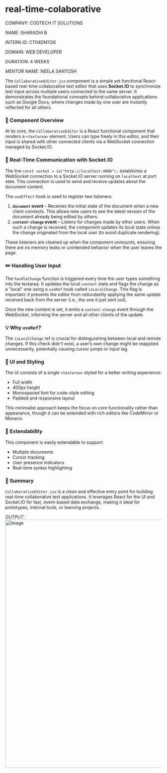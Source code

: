 # real-time-colaborative

*COMPANY*: CODTECH IT SOLUTIONS

*NAME*: SHARADHI B

*INTERN ID*: CT04DN1126

*DOMAIN*: WEB DEVELOPER  

*DURATION*: 4 WEEKS

*MENTOR NAME*: NEELA SANTOSH

The `CollaborativeEditor.jsx` component is a simple yet functional React-based real-time collaborative text editor that uses **Socket.IO** to synchronize text input across multiple users connected to the same server. It demonstrates the foundational concepts behind collaborative applications such as Google Docs, where changes made by one user are instantly reflected for all others.

### 📄 Component Overview

At its core, the `CollaborativeEditor` is a React functional component that renders a `<textarea>` element. Users can type freely in this editor, and their input is shared with other connected clients via a WebSocket connection managed by Socket.IO.

### 🔌 Real-Time Communication with Socket.IO

The line `const socket = io("http://localhost:4000");` establishes a WebSocket connection to a Socket.IO server running on `localhost` at port `4000`. This connection is used to send and receive updates about the document content.

The `useEffect` hook is used to register two listeners:

1. **`document` event** – Receives the initial state of the document when a new client connects. This allows new users to see the latest version of the document already being edited by others.
2. **`content-change` event** – Listens for changes made by other users. When such a change is received, the component updates its local state unless the change originated from the local user (to avoid duplicate rendering).

These listeners are cleaned up when the component unmounts, ensuring there are no memory leaks or unintended behavior when the user leaves the page.

### ✏️ Handling User Input

The `handleChange` function is triggered every time the user types something into the textarea. It updates the local `content` state and flags the change as a "local" one using a `useRef` hook called `isLocalChange`. This flag is important: it prevents the editor from redundantly applying the same update received back from the server (i.e., the one it just sent out).

Once the new content is set, it emits a `content-change` event through the WebSocket, informing the server and all other clients of the update.

### 💡 Why `useRef`?

The `isLocalChange` ref is crucial for distinguishing between local and remote changes. If this check didn’t exist, a user’s own change might be reapplied unnecessarily, potentially causing cursor jumps or input lag.

### 🧪 UI and Styling

The UI consists of a single `<textarea>` styled for a better writing experience:

* Full width
* 400px height
* Monospaced font for code-style editing
* Padded and responsive layout

This minimalist approach keeps the focus on core functionality rather than appearance, though it can be extended with rich editors like CodeMirror or Monaco.

### 🔧 Extendability

This component is easily extendable to support:

* Multiple documents
* Cursor tracking
* User presence indicators
* Real-time syntax highlighting

### 🚀 Summary

`CollaborativeEditor.jsx` is a clean and effective entry point for building real-time collaborative text applications. It leverages React for the UI and Socket.IO for fast, event-based data exchange, making it ideal for prototypes, internal tools, or learning projects.

*OUTPUT*:<img width="797" alt="Image" src="https://github.com/user-attachments/assets/d319b74b-17bf-4e31-8647-40920d79fcbc" />

